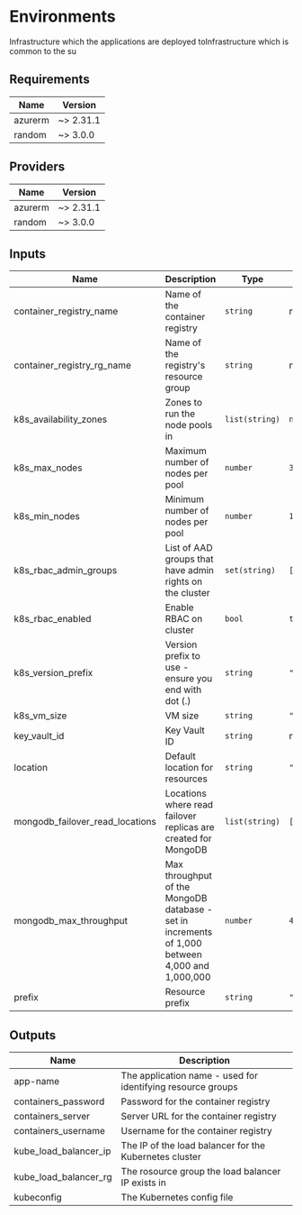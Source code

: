 # Environments

Infrastructure which the applications are deployed toInfrastructure which is common to the su

## Requirements

| Name | Version |
|------|---------|
| azurerm | ~> 2.31.1 |
| random | ~> 3.0.0 |

## Providers

| Name | Version |
|------|---------|
| azurerm | ~> 2.31.1 |
| random | ~> 3.0.0 |

## Inputs

| Name | Description | Type | Default | Required |
|------|-------------|------|---------|:--------:|
| container\_registry\_name | Name of the container registry | `string` | n/a | yes |
| container\_registry\_rg\_name | Name of the registry's resource group | `string` | n/a | yes |
| k8s\_availability\_zones | Zones to run the node pools in | `list(string)` | `null` | no |
| k8s\_max\_nodes | Maximum number of nodes per pool | `number` | `3` | no |
| k8s\_min\_nodes | Minimum number of nodes per pool | `number` | `1` | no |
| k8s\_rbac\_admin\_groups | List of AAD groups that have admin rights on the cluster | `set(string)` | `[]` | no |
| k8s\_rbac\_enabled | Enable RBAC on cluster | `bool` | `true` | no |
| k8s\_version\_prefix | Version prefix to use - ensure you end with dot (.) | `string` | `"1.18."` | no |
| k8s\_vm\_size | VM size | `string` | `"Standard_DS2_v2"` | no |
| key\_vault\_id | Key Vault ID | `string` | n/a | yes |
| location | Default location for resources | `string` | `"uksouth"` | no |
| mongodb\_failover\_read\_locations | Locations where read failover replicas are created for MongoDB | `list(string)` | `[]` | no |
| mongodb\_max\_throughput | Max throughput of the MongoDB database - set in increments of 1,000 between 4,000 and 1,000,000 | `number` | `4000` | no |
| prefix | Resource prefix | `string` | `"pins"` | no |

## Outputs

| Name | Description |
|------|-------------|
| app-name | The application name - used for identifying resource groups |
| containers\_password | Password for the container registry |
| containers\_server | Server URL for the container registry |
| containers\_username | Username for the container registry |
| kube\_load\_balancer\_ip | The IP of the load balancer for the Kubernetes cluster |
| kube\_load\_balancer\_rg | The rosource group the load balancer IP exists in |
| kubeconfig | The Kubernetes config file |

